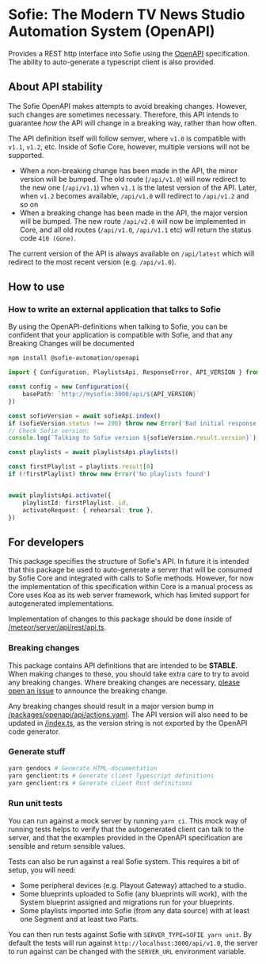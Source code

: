 # Sofie: The Modern TV News Studio Automation System (OpenAPI)

Provides a REST http interface into Sofie using the [OpenAPI](https://spec.openapis.org/oas/v3.1.0) specification.
The ability to auto-generate a typescript client is also provided.

## About API stability

The Sofie OpenAPI makes attempts to avoid breaking changes. However, such changes are sometimes necessary.
Therefore, this API intends to guarantee _how_ the API will change in a breaking way, rather than how often.

The API definition itself will follow semver, where `v1.0` is compatible with `v1.1`, `v1.2`, etc.
Inside of Sofie Core, however, multiple versions will not be supported.

* When a non-breaking change has been made in the API, the minor version will be bumped.
    The old route (`/api/v1.0`) will now redirect to the new one (`/api/v1.1`) when `v1.1` is the latest version of the API.
    Later, when `v1.2` becomes available, `/api/v1.0` will redirect to `/api/v1.2` and so on
* When a breaking change has been made in the API, the major version will be bumped.
    The new route `/api/v2.0` will now be implemented in Core,
    and all old routes (`/api/v1.0`, `/api/v1.1` etc) will return the status code `410 (Gone)`.

The current version of the API is always available on `/api/latest` which will redirect to the most recent version (e.g. `/api/v1.0`).

## How to use

### How to write an external application that talks to Sofie

By using the OpenAPI-definitions when talking to Sofie, you can be confident that your application is
compatible with Sofie, and that any Breaking Changes will be documented

```bash
npm install @sofie-automation/openapi
```

```typescript
import { Configuration, PlaylistsApi, ResponseError, API_VERSION } from '@sofie-automation/openapi'

const config = new Configuration({
    basePath: `http://mysofie:3000/api/${API_VERSION}`
})

const sofieVersion = await sofieApi.index()
if (sofieVersion.status !== 200) throw new Error('Bad initial response code')
// Check Sofie version:
console.log(`Talking to Sofie version ${sofieVersion.result.version}`)

const playlists = await playlistsApi.playlists()

const firstPlaylist = playlists.result[0]
if (!firstPlaylist) throw new Error('No playlists found')


await playlistsApi.activate({
    playlistId: firstPlaylist._id,
	activateRequest: { rehearsal: true },
}) 
```

## For developers

This package specifies the structure of Sofie's API. In future it is intended that this package be used to auto-generate a server that will be consumed by Sofie Core and integrated with calls to Sofie methods. However, for now the implementation of this specification within Core is a manual process as Core uses Koa as its web server framework, which has limited support for autogenerated implementations.

Implementation of changes to this package should be done inside of [/meteor/server/api/rest/api.ts](../../meteor/server/api/rest/api.ts).

### Breaking changes

This package contains API definitions that are intended to be **STABLE**. When making changes to these, you should take extra care to try to avoid any breaking changes. Where breaking changes are necessary, [please open an issue](https://github.com/nrkno/sofie-core/issues) to announce the breaking change.

Any breaking changes should result in a major version bump in [/packages/openapi/api/actions.yaml](api/actions.yaml). The API version will also need to be updated in [/index.ts](/index.ts), as the version string is not exported by the OpenAPI code generator.

### Generate stuff

```bash
yarn gendocs # Generate HTML-documentation
yarn genclient:ts # Generate client Typescript definitions
yarn genclient:rs # Generate client Rust definitions

```

### Run unit tests

You can run against a mock server by running `yarn ci`. This mock way of running tests helps to verify that the autogenerated client can talk to the server, and that the examples provided in the OpenAPI specification are sensible and return sensible values.

Tests can also be run against a real Sofie system. This requires a bit of setup, you will need:
- Some peripheral devices (e.g. Playout Gateway) attached to a studio.
- Some blueprints uploaded to Sofie (any blueprints will work), with the System blueprint assigned and migrations run for your blueprints.
- Some playlists imported into Sofie (from any data source) with at least one Segment and at least two Parts.

You can then run tests against Sofie with `SERVER_TYPE=SOFIE yarn unit`. By default the tests will run against `http://localhost:3000/api/v1.0`, the server to run against can be changed with the `SERVER_URL` environment variable.
